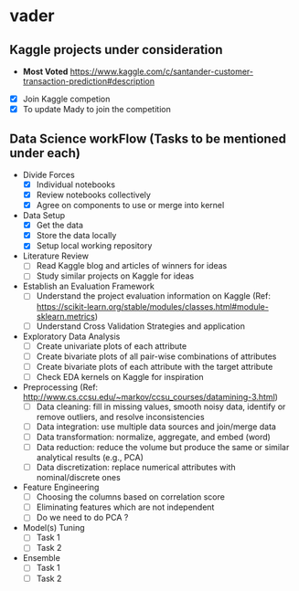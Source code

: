 # vader
## Kaggle projects under consideration 
  * **Most Voted** https://www.kaggle.com/c/santander-customer-transaction-prediction#description
- [x] Join Kaggle competion
- [x] To update Mady to join the competition

## Data Science workFlow (Tasks to be mentioned under each)
* Divide Forces
  - [x] Individual notebooks
  - [x] Review notebooks collectively
  - [x] Agree on components to use or merge into kernel

* Data Setup
  - [x] Get the data
  - [x] Store the data locally 
  - [x] Setup local working repository

* Literature Review
  - [ ] Read Kaggle blog and articles of winners for ideas
  - [ ] Study similar projects on Kaggle for ideas

* Establish an Evaluation Framework
  - [ ] Understand the project evaluation information on Kaggle (Ref: https://scikit-learn.org/stable/modules/classes.html#module-sklearn.metrics)
  - [ ] Understand Cross Validation Strategies and application

* Exploratory Data Analysis
  - [ ] Create univariate plots of each attribute
  - [ ] Create bivariate plots of all pair-wise combinations of attributes
  - [ ] Create bivariate plots of each attribute with the target attribute
  - [ ] Check EDA kernels on Kaggle for inspiration

* Preprocessing (Ref: http://www.cs.ccsu.edu/~markov/ccsu_courses/datamining-3.html)
  - [ ] Data cleaning: fill in missing values, smooth noisy data, identify or remove outliers, and resolve inconsistencies
  - [ ] Data integration: use multiple data sources and join/merge data
  - [ ] Data transformation: normalize, aggregate, and embed (word)
  - [ ] Data reduction: reduce the volume but produce the same or similar analytical results (e.g., PCA)
  - [ ] Data discretization: replace numerical attributes with nominal/discrete ones

* Feature Engineering
  - [ ] Choosing the columns based on correlation score 
  - [ ] Eliminating features which are not independent
  - [ ] Do we need to do PCA ?  
  
* Model(s) Tuning
  - [ ] Task 1
  - [ ] Task 2

* Ensemble
  - [ ] Task 1
  - [ ] Task 2
